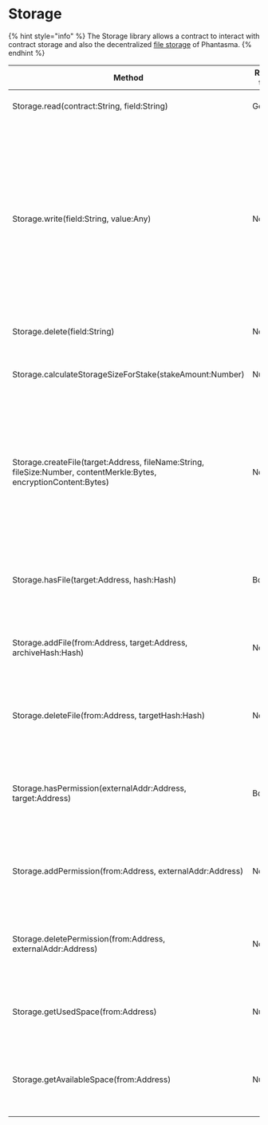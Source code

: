 # Storage

{% hint style="info" %}
The Storage library allows a contract to interact with contract storage and also the decentralized [file storage](https://docs.phantasma.io/#chain-storage) of Phantasma.
{% endhint %}

| Method                                                                                                             | Return type | Description                                                                                                                                                                                                                    |
| ------------------------------------------------------------------------------------------------------------------ | ----------- | ------------------------------------------------------------------------------------------------------------------------------------------------------------------------------------------------------------------------------ |
| Storage.read(contract:String, field:String)                                                                        | Generic     | Reads a field from a contract.                                                                                                                                                                                                 |
| Storage.write(field:String, value:Any)                                                                             | None        | Writes a field value. Due to security reasons, it's not possible to specify a contract, instead the current contract is used. If the current context is not a valid contract or is a read-only context, this method will fail. |
| Storage.delete(field:String)                                                                                       | None        | Deletes a field. Same rules as Storage.write()                                                                                                                                                                                 |
| Storage.calculateStorageSizeForStake(stakeAmount:Number)                                                           | Number      | Converts amount of staked SOUL into kilobytes of storage.                                                                                                                                                                      |
| Storage.createFile(target:Address, fileName:String, fileSize:Number, contentMerkle:Bytes, encryptionContent:Bytes) | None        | Creates a new decentralized file in the target address account. Note that since in Phantasma the actual file contents are not stored in the chain, only a content merkle should be provided.                                   |
| Storage.hasFile(target:Address, hash:Hash)                                                                         | Bool        | Returns true if the target is storing a file with the specified hash, false otherwise.                                                                                                                                         |
| Storage.addFile(from:Address, target:Address, archiveHash:Hash)                                                    | None        | Copies a file with the specified hash into the target address storage.                                                                                                                                                         |
| Storage.deleteFile(from:Address, targetHash:Hash)                                                                  | None        | Deletes the file with the specified hash from the specified address storage.                                                                                                                                                   |
| Storage.hasPermission(externalAddr:Address, target:Address)                                                        | Bool        | Returns true if external address has permission to add files to target address, false otherwise.                                                                                                                               |
| Storage.addPermission(from:Address, externalAddr:Address)                                                          | None        | Adds permission to external address to add files to from address storage.                                                                                                                                                      |
| Storage.deletePermission(from:Address, externalAddr:Address)                                                       | None        | Removes permission from external address to add files to from address storage.                                                                                                                                                 |
| Storage.getUsedSpace(from:Address)                                                                                 | Number      | Returns how many kilobytes are being used as storage by the specified address.                                                                                                                                                 |
| Storage.getAvailableSpace(from:Address)                                                                            | Number      | Returns how many kilobytes are being available as storage by the specified address.                                                                                                                                            |
